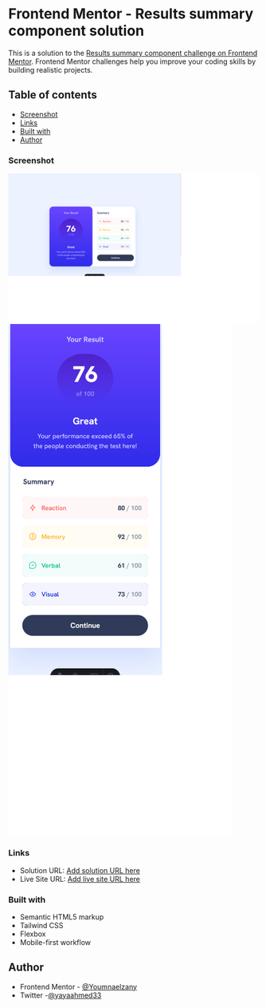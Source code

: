 # Frontend Mentor - Results summary component solution

This is a solution to the [Results summary component challenge on Frontend Mentor](https://www.frontendmentor.io/challenges/results-summary-component-CE_K6s0maV). Frontend Mentor challenges help you improve your coding skills by building realistic projects.

## Table of contents

- [Screenshot](#screenshot)
- [Links](#links)
- [Built with](#built-with)
- [Author](#author)

### Screenshot

![](./public/images/Screenshot%202024-04-15%20at%2017-51-00%20Frontend%20Mentor%20Results%20summary%20component.png)
![](./public/images/Screenshot%202024-04-15%20at%2017-51-33%20Frontend%20Mentor%20Results%20summary%20component.png)

### Links

- Solution URL: [Add solution URL here](https://github.com/Youmnaelzany/results-summary-component-main-15-4-24.git)
- Live Site URL: [Add live site URL here](https://your-live-site-url.com)

### Built with

- Semantic HTML5 markup
- Tailwind CSS
- Flexbox
- Mobile-first workflow

## Author

- Frontend Mentor - [@Youmnaelzany](https://www.frontendmentor.io/profile/Youmnaelzany)
- Twitter -[@yayaahmed33](https://twitter.com/yayaahmed33)
